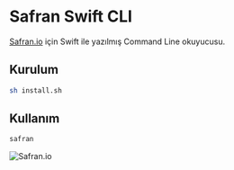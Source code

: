 # Safran Swift CLI

[Safran.io](http://safran.io) için Swift ile yazılmış Command Line okuyucusu.

## Kurulum
```bash
sh install.sh
```

## Kullanım

```bash
safran
```

![Safran.io](https://raw.githubusercontent.com/sedatciftci/Safran-CLI/master/screenshot.png)
